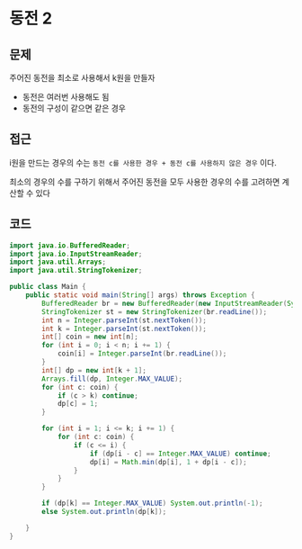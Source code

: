 # 동전 2

## 문제
주어진 동전을 최소로 사용해서 k원을 만들자
- 동전은 여러번 사용해도 됨
- 동전의 구성이 같으면 같은 경우

## 접근 
i원을 만드는 경우의 수는 `동전 c를 사용한 경우 + 동전 c를 사용하지 않은 경우` 이다.

최소의 경우의 수를 구하기 위해서 주어진 동전을 모두 사용한 경우의 수를 고려하면 계산할 수 있다 


## 코드
```java
import java.io.BufferedReader;
import java.io.InputStreamReader;
import java.util.Arrays;
import java.util.StringTokenizer;

public class Main {
    public static void main(String[] args) throws Exception {
        BufferedReader br = new BufferedReader(new InputStreamReader(System.in));
        StringTokenizer st = new StringTokenizer(br.readLine());
        int n = Integer.parseInt(st.nextToken());
        int k = Integer.parseInt(st.nextToken());
        int[] coin = new int[n];
        for (int i = 0; i < n; i += 1) {
            coin[i] = Integer.parseInt(br.readLine());
        }
        int[] dp = new int[k + 1];
        Arrays.fill(dp, Integer.MAX_VALUE);
        for (int c: coin) {
            if (c > k) continue;
            dp[c] = 1;
        }

        for (int i = 1; i <= k; i += 1) {
            for (int c: coin) {
                if (c <= i) {
                    if (dp[i - c] == Integer.MAX_VALUE) continue;
                    dp[i] = Math.min(dp[i], 1 + dp[i - c]);
                }
            }
        }

        if (dp[k] == Integer.MAX_VALUE) System.out.println(-1);
        else System.out.println(dp[k]);

    }
}


```
